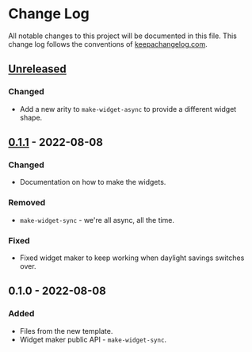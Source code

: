 # Change Log
All notable changes to this project will be documented in this file. This change log follows the conventions of [keepachangelog.com](http://keepachangelog.com/).

## [Unreleased]
### Changed
- Add a new arity to `make-widget-async` to provide a different widget shape.

## [0.1.1] - 2022-08-08
### Changed
- Documentation on how to make the widgets.

### Removed
- `make-widget-sync` - we're all async, all the time.

### Fixed
- Fixed widget maker to keep working when daylight savings switches over.

## 0.1.0 - 2022-08-08
### Added
- Files from the new template.
- Widget maker public API - `make-widget-sync`.

[Unreleased]: https://sourcehost.site/your-name/ch02-functional-programming/compare/0.1.1...HEAD
[0.1.1]: https://sourcehost.site/your-name/ch02-functional-programming/compare/0.1.0...0.1.1

